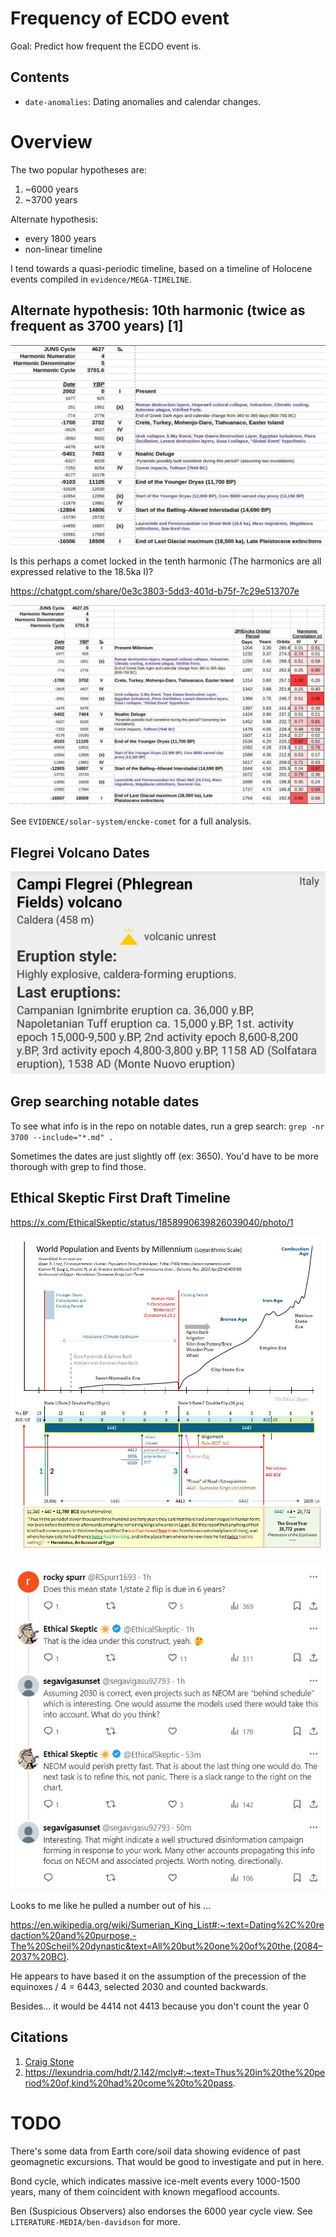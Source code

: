 # Frequency of ECDO event

Goal: Predict how frequent the ECDO event is.

## Contents

- `date-anomalies`: Dating anomalies and calendar changes.

# Overview

The two popular hypotheses are:
1. ~6000 years
2. ~3700 years

Alternate hypothesis:
- every 1800 years
- non-linear timeline

I tend towards a quasi-periodic timeline, based on a timeline of Holocene events compiled in `evidence/MEGA-TIMELINE`.

## Alternate hypothesis: 10th harmonic (twice as frequent as 3700 years) [1]

![](img/tenth-harmonic.jpg)

Is this perhaps a comet locked in the tenth harmonic (The harmonics are all expressed relative to the 18.5ka I)?

https://chatgpt.com/share/0e3c3803-5dd3-401d-b75f-7c29e513707e

![](img/frequency.jpg)

See `EVIDENCE/solar-system/encke-comet` for a full analysis.

## Flegrei Volcano Dates

![](img/flegrei-volcano.jpg)

## Grep searching notable dates

To see what info is in the repo on notable dates, run a grep search: `grep -nr 3700 --include="*.md" .`

Sometimes the dates are just slightly off (ex: 3650). You'd have to be more thorough with grep to find those.

## Ethical Skeptic First Draft Timeline

https://x.com/EthicalSkeptic/status/1858990639826039040/photo/1

![](img/photo_5964@20-11-2024_00-03-33.jpg)

![](img/photo_5965@20-11-2024_01-15-24.jpg)

Looks to me like he pulled a number out of his ...

https://en.wikipedia.org/wiki/Sumerian_King_List#:~:text=Dating%2C%20redaction%20and%20purpose,-The%20Scheil%20dynastic&text=All%20but%20one%20of%20the,(2084–2037%20BC).

He appears to have based it on the assumption of the precession of the equinoxes / 4 = 6443, selected 2030 and counted backwards.

Besides... it would be 4414 not 4413 because you don't count the year 0

## Citations

1. [Craig Stone](https://nobulart.com)
2. https://lexundria.com/hdt/2.142/mcly#:~:text=Thus%20in%20the%20period%20of,kind%20had%20come%20to%20pass.

# TODO

There's some data from Earth core/soil data showing evidence of past geomagnetic excursions. That would be good to investigate and put in here.

Bond cycle, which indicates massive ice-melt events every 1000-1500 years, many of them coincident with known megaflood accounts.

Ben (Suspicious Observers) also endorses the 6000 year cycle view. See `LITERATURE-MEDIA/ben-davidson` for more.